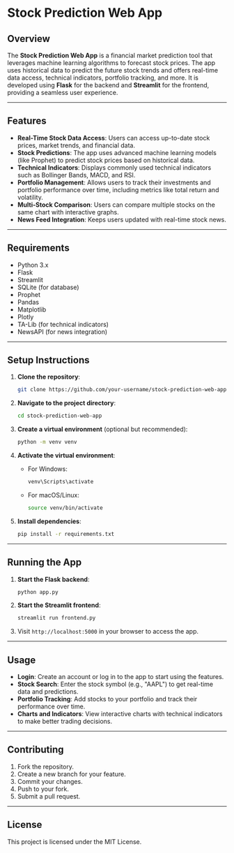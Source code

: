 
# Stock Prediction Web App

## Overview

The **Stock Prediction Web App** is a financial market prediction tool that leverages machine learning algorithms to forecast stock prices. The app uses historical data to predict the future stock trends and offers real-time data access, technical indicators, portfolio tracking, and more. It is developed using **Flask** for the backend and **Streamlit** for the frontend, providing a seamless user experience.

---

## Features

- **Real-Time Stock Data Access**: Users can access up-to-date stock prices, market trends, and financial data.
- **Stock Predictions**: The app uses advanced machine learning models (like Prophet) to predict stock prices based on historical data.
- **Technical Indicators**: Displays commonly used technical indicators such as Bollinger Bands, MACD, and RSI.
- **Portfolio Management**: Allows users to track their investments and portfolio performance over time, including metrics like total return and volatility.
- **Multi-Stock Comparison**: Users can compare multiple stocks on the same chart with interactive graphs.
- **News Feed Integration**: Keeps users updated with real-time stock news.

---

## Requirements

- Python 3.x
- Flask
- Streamlit
- SQLite (for database)
- Prophet
- Pandas
- Matplotlib
- Plotly
- TA-Lib (for technical indicators)
- NewsAPI (for news integration)

---

## Setup Instructions

1. **Clone the repository**:
   ```bash
   git clone https://github.com/your-username/stock-prediction-web-app.git
   ```

2. **Navigate to the project directory**:
   ```bash
   cd stock-prediction-web-app
   ```

3. **Create a virtual environment** (optional but recommended):
   ```bash
   python -m venv venv
   ```

4. **Activate the virtual environment**:
   - For Windows:
     ```bash
     venv\Scripts\activate
     ```
   - For macOS/Linux:
     ```bash
     source venv/bin/activate
     ```

5. **Install dependencies**:
   ```bash
   pip install -r requirements.txt
   ```

---

## Running the App

1. **Start the Flask backend**:
   ```bash
   python app.py
   ```

2. **Start the Streamlit frontend**:
   ```bash
   streamlit run frontend.py
   ```

3. Visit `http://localhost:5000` in your browser to access the app.

---

## Usage

- **Login**: Create an account or log in to the app to start using the features.
- **Stock Search**: Enter the stock symbol (e.g., "AAPL") to get real-time data and predictions.
- **Portfolio Tracking**: Add stocks to your portfolio and track their performance over time.
- **Charts and Indicators**: View interactive charts with technical indicators to make better trading decisions.

---

## Contributing

1. Fork the repository.
2. Create a new branch for your feature.
3. Commit your changes.
4. Push to your fork.
5. Submit a pull request.

---

## License

This project is licensed under the MIT License.
